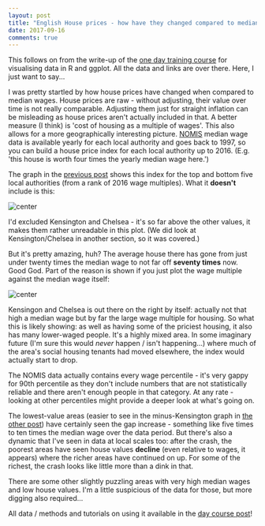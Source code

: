 ```yaml
---
layout: post
title: "English House prices - how have they changed compared to median wages"
date: 2017-09-16
comments: true
---
```







This follows on from the write-up of the [one day training course](http://danolner.github.io/2017/09/Learn_GGPLOT_and_R_using_English_house_price_and_wage_data) 
for visualising data in R and ggplot. All the data and links are over there. Here, I just want to say...

I was pretty startled by how house prices have changed when compared to median wages. House prices are raw - without adjusting, their value over time is not really comparable. Adjusting them just for straight inflation can be misleading as house prices aren't actually included in that. A better measure (I think) is 'cost of housing as a multiple of wages'. This also allows for a more geographically interesting picture. [NOMIS](https://www.nomisweb.co.uk/) median wage data is available yearly for each local authority and goes back to 1997, so you can build a house price index for each local authority up to 2016. (E.g. 'this house is worth four times the yearly median wage here.')

The graph in the [previous post](http://danolner.github.io/2017/09/Learn_GGPLOT_and_R_using_English_house_price_and_wage_data) shows this index for the top and bottom five local authorities (from a rank of 2016 wage multiples). What it **doesn't** include is this:

![center](http://danolner.github.io/figs/housePriceWageMultiple/unnamed-chunk-2-1.png)

I'd excluded Kensington and Chelsea - it's so far above the other values, it makes them rather unreadable in this plot. (We did look at Kensington/Chelsea in another section, so it was covered.) 

But it's pretty amazing, huh? The average house there has gone from just under twenty times the median wage to not far off **seventy times** now. Good God. Part of the reason is shown if you just plot the wage multiple against the median wage itself:

![center](http://danolner.github.io/figs/housePriceWageMultiple/unnamed-chunk-3-1.png)

Kensingon and Chelsea is out there on the right by itself: actually not that high a median wage but by far the large wage multiple for housing. So what this is likely showing: as well as having some of the priciest housing, it also has many lower-waged people. It's a highly mixed area. In some imaginary future (I'm sure this would *never* happen / isn't happening...) where much of the area's social housing tenants had moved elsewhere, the index would actually start to drop.

The NOMIS data actually contains every wage percentile - it's very gappy for 90th percentile as they don't include numbers that are not statistically reliable and there aren't enough people in that category. At any rate - looking at other percentiles might provide a deeper look at what's going on.

The lowest-value areas (easier to see in the minus-Kensington graph in [the other post](http://danolner.github.io/2017/09/Learn_GGPLOT_and_R_using_English_house_price_and_wage_data)) have certainly seen the gap increase - something like five times to ten times the median wage over the data period. But there's also a dynamic that I've seen in data at local scales too: after the crash, the poorest areas have seen house values **decline** (even relative to wages, it appears) where the richer areas have continued on up. For some of the richest, the crash looks like little more than a dink in that.

There are some other slightly puzzling areas with very high median wages and low house values. I'm a little suspicious of the data for those, but more digging also required...

All data / methods and tutorials on using it available in the [day course post](http://danolner.github.io/2017/09/Learn_GGPLOT_and_R_using_English_house_price_and_wage_data)!
